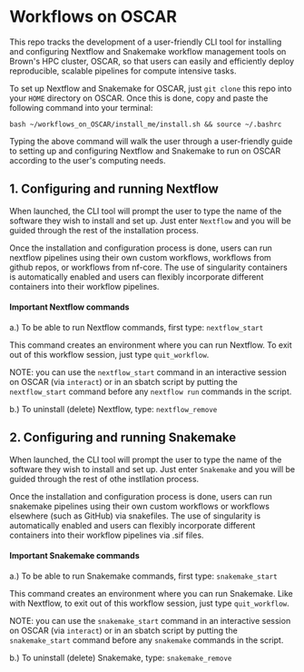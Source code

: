 # Workflows on OSCAR

This repo tracks the development of a user-friendly CLI tool for installing and configuring Nextflow and Snakemake workflow management tools on Brown's HPC 
cluster, OSCAR, so that users can easily and efficiently deploy reproducible, scalable pipelines for compute intensive tasks. 

To set up Nextflow and Snakemake for OSCAR, just `git clone` this repo into your `HOME` directory on OSCAR. Once this is done, copy and paste the following command into your terminal: 

```bash ~/workflows_on_OSCAR/install_me/install.sh && source ~/.bashrc```

Typing the above command will walk the user through a user-friendly guide to setting up and configuring Nextflow and Snakemake to run on OSCAR according to the user's computing needs. 

## 1. Configuring and running Nextflow 

When launched, the CLI tool will prompt the user to type the name of the software they wish to install and set up.  Just enter `Nextflow` and you will be guided through the rest of the installation process. 

Once the installation and configuration process is done, users can run nextflow pipelines using their own custom workflows, workflows from github repos, 
or workflows from nf-core. The use of singularity containers is automatically enabled and users can flexibly incorporate different containers into their workflow pipelines. 

#### Important Nextflow commands

a.) To be able to run Nextflow commands, first type: `nextflow_start` 

This command creates an environment where you can run Nextflow. To exit out of this workflow session, just type `quit_workflow`. 

NOTE: you can use the `nextflow_start` command in an interactive session on OSCAR (via `interact`) or in an sbatch script by putting the `nextflow_start` command before any `nextflow run` commands in the script. 

b.) To uninstall (delete) Nextflow, type: `nextflow_remove`

## 2. Configuring and running Snakemake

When launched, the CLI tool will prompt the user to type the name of the software they wish to install and set up.  Just enter `Snakemake` and you will be guided through the rest of othe instllation process. 

Once the installation and configuration process is done, users can run snakemake pipelines using their own custom workflows or workflows elsewhere (such as GitHub) via snakefiles. The use of singularity is automatically enabled and users can flexibly incorporate different containers into their workflow pipelines via .sif files. 

#### Important Snakemake commands

a.) To be able to run Snakemake commands, first type: `snakemake_start` 

This command creates an environment where you can run Snakemake. Like with Nextflow, to exit out of this workflow session, just type `quit_workflow`. 

NOTE: you can use the `snakemake_start` command in an interactive session on OSCAR (via `interact`) or in an sbatch script by putting the `snakemake_start` command before any `snakemake` commands in the script. 

b.) To uninstall (delete) Snakemake, type: `snakemake_remove`
